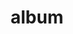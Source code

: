 ---
layout: album
resource: facebook
title: "album"
description: "masonry"
active: gallery
header-img: "img/gallery-bg.jpg"
album-title: "my 9th album"
images:
  - image_path: KIA/white/1014759886353588_353040791_1014759879686922_6833976360227152624_n.jpg
  - image_path: KIA/white/1025756011920642_357058139_1025765768586333_4576735463749129638_n.jpg
  - image_path: KIA/white/1025756018587308_357080489_1025765755253001_8804791216396051104_n.jpg
  - image_path: KIA/white/1054641139032129_370437304_1054641775698732_859821405830246243_n.jpg
  - image_path: KIA/white/1054641145698795_370612371_1054641789032064_7118298421733303186_n.jpg
  - image_path: KIA/white/1098464907983085_402880791_1098464894649753_8963273150166185475_n.jpg
  - image_path: KIA/white/1099541997875376_402570696_1099541991208710_7801452417320214714_n.jpg
  - image_path: KIA/white/1101817004314542_404367827_1101817454314497_4153652186104110110_n.jpg
  - image_path: KIA/white/1101817017647874_405808188_1101817460981163_1822084340162574042_n.jpg
  - image_path: KIA/white/1101817124314530_405811775_1101817510981158_4592780744724102648_n.jpg
  - image_path: KIA/white/1101817137647862_404361132_1101817520981157_1433154314949504855_n.jpg
  - image_path: KIA/white/1103573067472269_405123400_1103573060805603_5242483215677518487_n.jpg
  - image_path: KIA/white/1118400279322881_414072117_1118401195989456_7932814221642211796_n.jpg
  - image_path: KIA/white/1118400282656214_413985298_1118401189322790_3503869080652657648_n.jpg
  - image_path: KIA/white/1118858422610400_412881452_1118858415943734_4112750139440019998_n.jpg
  - image_path: KIA/white/1118858445943731_414666430_1118858435943732_2906337823171111765_n.jpg
  - image_path: KIA/white/1121075822388660_414997216_1121075819055327_2102723690783272269_n.jpg
  - image_path: KIA/white/1121100279052881_415256013_1121100752386167_7713190456509308111_n.jpg
  - image_path: KIA/white/1121100285719547_415242078_1121100745719501_5142771844211122942_n.jpg
  - image_path: KIA/white/1137758290720413_423672118_1137759014053674_9064906025714372181_n.jpg
  - image_path: KIA/white/1137758297387079_423671257_1137759024053673_6543145383282700161_n.jpg
  - image_path: KIA/white/1150119662817609_428611416_1150119659484276_2324672858493247241_n.jpg
  - image_path: KIA/white/1161148888381353_431748115_1161182665044642_1928974134302766317_n.jpg
  - image_path: KIA/white/1161148895048019_431656590_1161182655044643_2948578897228383575_n.jpg
  - image_path: KIA/white/1161148945048014_431620305_1161182708377971_3069800554047163929_n.jpg
  - image_path: KIA/white/1161148968381345_431402769_1161182715044637_4179562232149702544_n.jpg
  - image_path: KIA/white/1167807044382204_432755135_1167807041048871_3826968977675634405_n.jpg
  - image_path: KIA/white/1244226520073589_452910567_1244226523406922_8250317066238978848_n.jpg
  - image_path: KIA/white/1260348168461424_456225992_1260350025127905_1355357831173589243_n.jpg
  - image_path: KIA/white/1285084509321123_461214547_1285084512654456_2201211355845736480_n.jpg
  - image_path: KIA/white/1294475255048715_462284062_1294476595048581_2304278474707989517_n.jpg
  - image_path: KIA/white/1612626249136418_279684717_1612627872469589_7042806872871534905_n.jpg
  - image_path: KIA/white/1616120762120300_279743498_1616121075453602_6204994442077326942_n.jpg
  - image_path: KIA/white/1616120795453630_280191763_1616121148786928_4132119538916970392_n.jpg
  - image_path: KIA/white/1616120832120293_279969743_1616121245453585_8616671368503985147_n.jpg
  - image_path: KIA/white/1616120872120289_280626237_1616121352120241_4397006068510822610_n.jpg
  - image_path: KIA/white/1616186892113687_280329090_1616187108780332_7528852169274429241_n.jpg
  - image_path: KIA/white/1620295995036110_281989408_1620295991702777_5074386345936066006_n.jpg
  - image_path: KIA/white/1620296061702770_282046717_1620296055036104_1017907604851082501_n.jpg
  - image_path: KIA/white/1620296128369430_281915246_1620296125036097_1996674992673423427_n.jpg
  - image_path: KIA/white/1622735514792158_283183007_1622735574792152_9172653931014224563_n.jpg
  - image_path: KIA/white/1801787663553608_321940787_1261489094402006_8134250228634368290_n.jpg
  - image_path: KIA/white/1801787673553607_325400642_3325405007713720_6750565968422113512_n.jpg
  - image_path: KIA/white/1801787710220270_324571599_578411750370587_8141866021749550695_n.jpg
  - image_path: KIA/white/1819073605158347_326232611_915917363157670_3252594058883685329_n.jpg
  - image_path: KIA/white/1819073608491680_329327314_568001588703654_576627882064191501_n.jpg
  - image_path: KIA/white/1819073611825013_329939861_553866143354235_2799309778420954446_n.jpg
  - image_path: KIA/white/1819073615158346_328513771_1210755179562281_3875321807735729092_n.jpg
  - image_path: KIA/white/1819073618491679_329204212_707599201065993_8531438397364465744_n.jpg
  - image_path: KIA/white/1819073621825012_326974364_1557869911347554_8207531298209549731_n.jpg
  - image_path: KIA/white/1839597563105951_335069061_2906055906192281_388438044861146888_n.jpg
  - image_path: KIA/white/1855634434835597_339821237_1777660402762952_3882406469137549644_n.jpg
  - image_path: KIA/white/1855634441502263_339731544_193749936703545_4618015597236082490_n.jpg
  - image_path: KIA/white/1855634444835596_339915553_1276738262913662_667788798067679282_n.jpg
  - image_path: KIA/white/1855634448168929_339722146_259976846380377_5019135863038789604_n.jpg
  - image_path: KIA/white/1855634451502262_339480116_568232865105174_4296287700567521344_n.jpg
  - image_path: KIA/white/1855730758159298_340018463_1635263350260445_9174844086100014116_n.jpg
  - image_path: KIA/white/1864109367321437_341705473_1351352895714040_913241597813245838_n.jpg
  - image_path: KIA/white/1864109373988103_342017185_707406274470121_2414696228074295891_n.jpg
  - image_path: KIA/white/1864109377321436_340941521_1467951437071375_4976293605916475196_n.jpg
  - image_path: KIA/white/1864109380654769_341907428_949228729427171_4875875941061465990_n.jpg
  - image_path: KIA/white/1864109383988102_341003474_102426366175291_2145365163859146235_n.jpg
  - image_path: KIA/white/1864109387321435_341204769_1100099374712719_1036478320258865382_n.jpg
  - image_path: KIA/white/1864109390654768_341162850_775380984185214_4868757029371542296_n.jpg
  - image_path: KIA/white/1864109393988101_341711035_1428645474549927_2374097382867725964_n.jpg
  - image_path: KIA/white/1864184233980617_341912824_1252115482358230_3367933652819498490_n.jpg
  - image_path: KIA/white/1896918780707162_353627612_1896918770707163_2587557159497521408_n.jpg
  - image_path: KIA/white/1896918784040495_353610987_1896918774040496_3822128342710720160_n.jpg
  - image_path: KIA/white/1896918787373828_353667210_1896918757373831_7387717914226608563_n.jpg
  - image_path: KIA/white/1896918790707161_353616538_1896918750707165_7556790301494701373_n.jpg
  - image_path: KIA/white/1896918794040494_353637544_1896918760707164_3658305032442114263_n.jpg
  - image_path: KIA/white/1896918797373827_353620435_1896918754040498_1609515797973102320_n.jpg
  - image_path: KIA/white/1918065185259188_360126254_1918065171925856_1677250810327419854_n.jpg
  - image_path: KIA/white/1918065188592521_359414861_1918065168592523_459612224902790650_n.jpg
  - image_path: KIA/white/1918065191925854_360104717_1918065175259189_3568378701431386229_n.jpg
  - image_path: KIA/white/1923489968050043_362672572_1923489964716710_5488528629112814613_n.jpg
  - image_path: KIA/white/1925925987806441_362940233_1925925984473108_7751396770506634283_n.jpg
  - image_path: KIA/white/1926785984387108_363020650_1926785954387111_2376541733896067924_n.jpg
  - image_path: KIA/white/1926785987720441_363406570_1926785974387109_8977823227494982448_n.jpg
  - image_path: KIA/white/1926785991053774_362304001_1926785964387110_5009993064835450527_n.jpg
  - image_path: KIA/white/1926785994387107_363850162_1926785971053776_1031686328383546927_n.jpg
  - image_path: KIA/white/1926785997720440_362652901_1926785951053778_5392407868074599583_n.jpg
  - image_path: KIA/white/1926786001053773_362941277_1926785967720443_3365713600720261972_n.jpg
  - image_path: KIA/white/1926786011053772_362971745_1926785977720442_6871886002024051297_n.jpg
  - image_path: KIA/white/1926786634387043_364155700_1926786631053710_6127368758414732812_n.jpg
  - image_path: KIA/white/1926794211052952_362284023_1926794207719619_6469422455427291894_n.jpg
  - image_path: KIA/white/1926794214386285_363814296_1926794194386287_691249714818769340_n.jpg
  - image_path: KIA/white/1926794217719618_363824993_1926794204386286_2391957297661844703_n.jpg
  - image_path: KIA/white/1926794227719617_363413241_1926794201052953_6420696647365560567_n.jpg
  - image_path: KIA/white/1926794231052950_362932709_1926794197719620_8538863886497640833_n.jpg
  - image_path: KIA/white/1926958027703237_364615896_1926958024369904_5570864430723124659_n.jpg
  - image_path: KIA/white/1945216615877378_471640632_18369503842138291_125492443918376178_n.jpg
  - image_path: KIA/white/1945216619210711_471493651_18369503623138291_1674825862752048334_n.jpg
  - image_path: KIA/white/1945216622544044_471479321_18369503704138291_2187216382022286372_n.jpg
  - image_path: KIA/white/1945216625877377_471550052_18369503662138291_4404651131051039053_n.jpg
  - image_path: KIA/white/1945216629210710_471724117_18369503620138291_2180748465235781863_n.jpg
  - image_path: KIA/white/1981243512274688_471516244_18369517501138291_7044305529570282516_n.jpg
  - image_path: KIA/white/1981243515608021_471606019_18369517219138291_179506981792025666_n.jpg
  - image_path: KIA/white/1981243518941354_471496365_18369517480138291_3178782884993640094_n.jpg
  - image_path: KIA/white/1981243522274687_471641559_18369517564138291_1412971363064240391_n.jpg
  - image_path: KIA/white/1981243525608020_471478310_18369517222138291_9089868816406551829_n.jpg
  - image_path: KIA/white/1981244738941232_396241000_1981244732274566_1888190663456749283_n.jpg
  - image_path: KIA/white/1993885957677110_471501868_18369522382138291_7458037151044394853_n.jpg
  - image_path: KIA/white/1999205600478479_471552038_18369522961138291_6082652226134820637_n.jpg
  - image_path: KIA/white/1999205607145145_471453807_18369522982138291_7440660861320404330_n.jpg
  - image_path: KIA/white/1999205610478478_471454019_18369522973138291_5679335247389550783_n.jpg
  - image_path: KIA/white/1999205617145144_471332704_18369523339138291_3189581171656950642_n.jpg
  - image_path: KIA/white/2026846007714438_419474292_2026846004381105_1189719545698304378_n.jpg
  - image_path: KIA/white/2032054777193561_471504575_18369670117138291_2526001421049076087_n.jpg
  - image_path: KIA/white/2050559398676432_471490923_18369675685138291_5703402748029401313_n.jpg
  - image_path: KIA/white/2050559402009765_471652171_18369675808138291_716561988626223425_n.jpg
  - image_path: KIA/white/2050559405343098_471566396_18369675634138291_5113899651656485590_n.jpg
  - image_path: KIA/white/2050559408676431_471330690_18369675688138291_1189434666780276185_n.jpg
  - image_path: KIA/white/2050561865342852_428600121_2050561862009519_4950561124283040060_n.jpg
  - image_path: KIA/white/2136474400084931_449719627_2136474396751598_1752609130130066829_n.jpg
  - image_path: KIA/white/2140671046331933_472572858_18370929034138291_5496051150479872043_n.jpg
  - image_path: KIA/white/2140671049665266_472715389_18370929058138291_597235149094756982_n.jpg
  - image_path: KIA/white/2140671052998599_472321826_18370928890138291_4783986152535005642_n.jpg
  - image_path: KIA/white/2140671059665265_472122885_18370929091138291_807373258477934352_n.jpg
  - image_path: KIA/white/2140671062998598_472338067_18370929052138291_3373855781954947030_n.jpg
  - image_path: KIA/white/2140671066331931_472625541_18370928881138291_6989760598066295376_n.jpg
  - image_path: KIA/white/2154453684953669_472355197_18370930708138291_2727178743013504295_n.jpg
  - image_path: KIA/white/2154453688287002_472377181_18370930480138291_5098254932500834874_n.jpg
  - image_path: KIA/white/2154453691620335_472365398_18370930543138291_4031007165179446331_n.jpg
  - image_path: KIA/white/2154453694953668_472613393_18370930636138291_4672800475946027717_n.jpg
  - image_path: KIA/white/2154453698287001_472715963_18370930705138291_4010371755731206668_n.jpg
  - image_path: KIA/white/2154453701620334_472750569_18370930492138291_723547385143986872_n.jpg
  - image_path: KIA/white/2232128920519478_464930885_18361167598138291_8749897972429647103_n.jpg
  - image_path: KIA/white/2232128923852811_464904009_18361167580138291_2240060609780034525_n.jpg
  - image_path: KIA/white/2232314950500875_464910596_2232314957167541_8820432400269926463_n.jpg
  - image_path: KIA/white/2233284283737275_464825623_2233284287070608_2265695423711140698_n.jpg
  - image_path: KIA/white/2241527752912928_465850396_2241539382911765_2959770655060033895_n.jpg
  - image_path: KIA/white/2241527769579593_466129588_2241539396245097_3276993808015747149_n.jpg
  - image_path: KIA/white/2241527816246255_466381779_2241539409578429_9093250811005595208_n.jpg
  - image_path: KIA/white/2241527886246248_466383950_2241539436245093_8275269589426449085_n.jpg
  - image_path: KIA/white/2241840546214982_466687449_2241840549548315_4192371831782579290_n.jpg
  - image_path: KIA/white/2248418825557154_467717917_2248418828890487_3126673734642200600_n.jpg
  - image_path: KIA/white/2249129935486043_467757342_2249129942152709_6821192679861781663_n.jpg
  - image_path: KIA/white/2274583876273982_471526595_2274583879607315_6094507505788491609_n.jpg
  - image_path: KIA/white/2275214456210924_471408279_2275214462877590_6254246202981819765_n.jpg
  - image_path: KIA/white/2275230969542606_470192954_2275230972875939_2762990584463596954_n.jpg
  - image_path: KIA/white/983771832785727_341841069_1416721085741861_3644511622974182666_n.jpg
  - image_path: KIA/white/983771859452391_341628477_893720848557827_6102973842808754402_n.jpg
  - image_path: KIA/white/983793642783546_341862428_972303630433992_5931473997833391631_n.jpg
---
